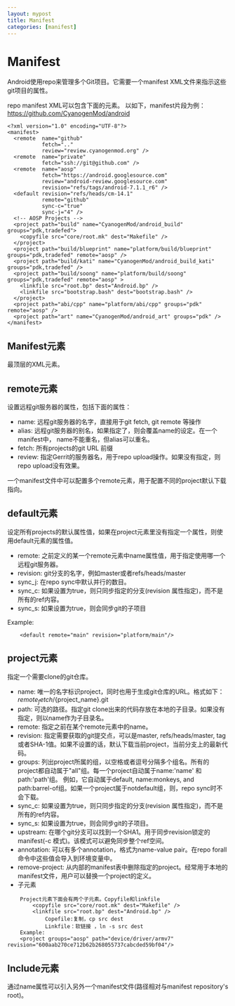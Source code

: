 ```yaml
---
layout: mypost
title: Manifest
categories: [manifest]
---
```

# Manifest

Android使用repo来管理多个Git项目。它需要一个manifest  XML文件来指示这些git项目的属性。

repo manifest XML可以包含下面的元素。
以如下，manifest片段为例：https://github.com/CyanogenMod/android

```
<?xml version="1.0" encoding="UTF-8"?>
<manifest>
  <remote  name="github"
           fetch=".."
           review="review.cyanogenmod.org" />
  <remote  name="private"
           fetch="ssh://git@github.com" />
  <remote  name="aosp"
           fetch="https://android.googlesource.com"
           review="android-review.googlesource.com"
           revision="refs/tags/android-7.1.1_r6" />
  <default revision="refs/heads/cm-14.1"
           remote="github"
           sync-c="true"
           sync-j="4" />
  <!-- AOSP Projects -->
  <project path="build" name="CyanogenMod/android_build" groups="pdk,tradefed">
    <copyfile src="core/root.mk" dest="Makefile" />
  </project>
  <project path="build/blueprint" name="platform/build/blueprint" groups="pdk,tradefed" remote="aosp" />
  <project path="build/kati" name="CyanogenMod/android_build_kati" groups="pdk,tradefed" />
  <project path="build/soong" name="platform/build/soong" groups="pdk,tradefed" remote="aosp" >
    <linkfile src="root.bp" dest="Android.bp" />
    <linkfile src="bootstrap.bash" dest="bootstrap.bash" />
  </project>
  <project path="abi/cpp" name="platform/abi/cpp" groups="pdk" remote="aosp" />
  <project path="art" name="CyanogenMod/android_art" groups="pdk" />
</manifest>

```

## Manifest元素

最顶层的XML元素。


## remote元素

设置远程git服务器的属性，包括下面的属性：

- name: 远程git服务器的名字，直接用于git fetch, git remote 等操作
- alias: 远程git服务器的别名，如果指定了，则会覆盖name的设定。在一个manifest中，	name不能重名，但alias可以重名。
- fetch: 所有projects的git URL 前缀
- review: 指定Gerrit的服务器名，用于repo upload操作。如果没有指定，则repo upload没有效果。

一个manifest文件中可以配置多个remote元素，用于配置不同的project默认下载指向。


## default元素

设定所有projects的默认属性值，如果在project元素里没有指定一个属性，则使用default元素的属性值。

- remote: 之前定义的某一个remote元素中name属性值，用于指定使用哪一个远程git服务器。
- revision: git分支的名字，例如master或者refs/heads/master
- sync_j: 在repo sync中默认并行的数目。
- sync_c: 如果设置为true，则只同步指定的分支(revision 属性指定)，而不是所有的ref内容。
- sync_s: 如果设置为true，则会同步git的子项目

Example:

```
    <default remote="main" revision="platform/main"/>
```
     
   
## project元素

指定一个需要clone的git仓库。

- name: 唯一的名字标识project，同时也用于生成git仓库的URL。格式如下：
      ${remote_fetch}/${project_name}.git
- path: 可选的路径。指定git clone出来的代码存放在本地的子目录。如果没有指定，则以name作为子目录名。
- remote: 指定之前在某个remote元素中的name。
- revision: 指定需要获取的git提交点，可以是master, refs/heads/master, tag或者SHA-1值。如果不设置的话，默认下载当前project，当前分支上的最新代码。
- groups: 列出project所属的组，以空格或者逗号分隔多个组名。所有的project都自动属于"all"组。每一个project自动属于name:'name' 和path:'path'组。
例如<project name="monkeys" path="barrel-of"/>，它自动属于default, name:monkeys, and path:barrel-of组。如果一个project属于notdefault组，则，repo sync时不会下载。
- sync_c: 如果设置为true，则只同步指定的分支(revision 属性指定)，而不是所有的ref内容。
- sync_s: 如果设置为true，则会同步git的子项目。
- upstream: 在哪个git分支可以找到一个SHA1。用于同步revision锁定的manifest(-c 模式)。该模式可以避免同步整个ref空间。
- annotation: 可以有多个annotation，格式为name-value pair。在repo forall 命令中这些值会导入到环境变量中。
- remove-project: 从内部的manifest表中删除指定的project。经常用于本地的manifest文件，用户可以替换一个project的定义。
- 子元素

```
    Project元素下面会有两个子元素。Copyfile和linkfile
        <copyfile src="core/root.mk" dest="Makefile" />
        <linkfile src="root.bp" dest="Android.bp" />
            Copefile:复制，cp src dest
            Linkfile：软链接 ，ln -s src dest
    Example:
    <project groups="aosp" path="device/driver/armv7" revision="600aab270ce712b62b268055737cabcded59bf04"/>
```
 
## Include元素
通过name属性可以引入另外一个manifest文件(路径相对与manifest repository's root)。
